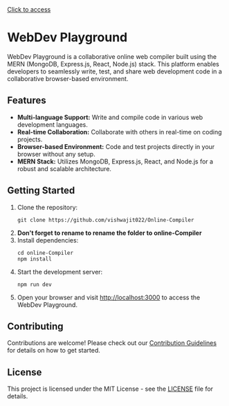 <!DOCTYPE html>
<html lang="en">
<head>
    <meta charset="UTF-8">
    <meta name="viewport" content="width=device-width, initial-scale=1.0">

</head>
<body>
<a href="https://vishwajitkaacompiler.netlify.app/">Click to access</a>
    <h1>WebDev Playground</h1>
    <p>WebDev Playground is a collaborative online web compiler built using the MERN (MongoDB, Express.js, React, Node.js) stack. This platform enables developers to seamlessly write, test, and share web development code in a collaborative browser-based environment.</p>
    <h2>Features</h2>
    <ul>
        <li><strong>Multi-language Support:</strong> Write and compile code in various web development languages.</li>
        <li><strong>Real-time Collaboration:</strong> Collaborate with others in real-time on coding projects.</li>
        <li><strong>Browser-based Environment:</strong> Code and test projects directly in your browser without any setup.</li>
        <li><strong>MERN Stack:</strong> Utilizes MongoDB, Express.js, React, and Node.js for a robust and scalable architecture.</li>
    </ul>
    <h2>Getting Started</h2>
    <ol>
        <li>Clone the repository:
            <pre><code>git clone https://github.com/vishwajit022/Online-Compiler</code></pre>
        </li>
        <li>
        <strong>        Don't forget to rename to rename the folder to online-Compiler
</strong>
        </li>
        <li>Install dependencies:
            <pre><code>cd online-Compiler<br>npm install</code></pre>
        </li>
        <li>Start the development server:
            <pre><code>npm run dev</code></pre>
        </li>
        <li>Open your browser and visit <a href="http://localhost:3000">http://localhost:3000</a> to access the WebDev Playground.</li>
    </ol>
    <h2>Contributing</h2>
    <p>Contributions are welcome! Please check out our <a href="CONTRIBUTING.md">Contribution Guidelines</a> for details on how to get started.</p>
    <h2>License</h2>
    <p>This project is licensed under the MIT License - see the <a href="LICENSE">LICENSE</a> file for details.</p>
</body>
</html>
